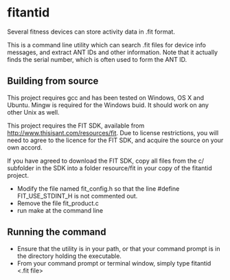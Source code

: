 # fitantid

Several fitness devices can store activity data in .fit format.

This is a command line utility which can search .fit files for device info messages, and extract ANT IDs and other information.  Note that it actually finds the serial number, which is often used to form the ANT ID.

## Building from source
This project requires gcc and has been tested on Windows, OS X and Ubuntu.  Mingw is required for the Windows buid.  It should work on any other Unix as well.

This project requires the FIT SDK, available from http://www.thisisant.com/resources/fit.  Due to license restrictions, you will need to agree to the licence for the FIT SDK, and acquire the source on your own accord.

If you have agreed to download the FIT SDK, copy all files from the c/ subfolder in the SDK into a folder resource/fit in your copy of the fitantid project.
- Modify the file named fit_config.h so that the line #define FIT_USE_STDINT_H is not commented out.
- Remove the file fit_product.c
- run make at the command line

## Running the command
- Ensure that the utility is in your path, or that your command prompt is in the directory holding the executable.
- From your command prompt or terminal window, simply type fitantid <.fit file>

